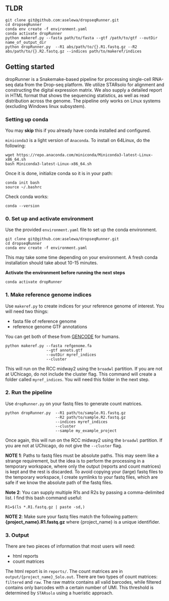 ## TLDR

```
git clone git@github.com:aselewa/dropseqRunner.git
cd dropseqRunner
conda env create -f environment.yaml
conda activate dropRunner
python makeref.py --fasta path/to/fasta --gtf /path/to/gtf --outDir name_of_output_dir
python dropRunner.py  --R1 abs/path/to/{}.R1.fastq.gz --R2 abs/path/to/{}.R2.fastq.gz --indices path/to/makeref/indices
```

## Getting started

dropRunner is a Snakemake-based pipeline for processing single-cell RNA-seq data from the Drop-seq platform. We utilize STARsolo for alignment and constructing the digital expression matrix. We also supply a detailed report in HTML format that shows the sequencing statistics, as well as read distribution across the genome. The pipeline only works on Linux systems (excluding Windows linux subsystem). 

### Setting up conda

You may **skip** this if you already have conda installed and configured.
 
`miniconda3` is a light version of `Anaconda`. To install on 64Linux, do the following:

```
wget https://repo.anaconda.com/miniconda/Miniconda3-latest-Linux-x86_64.sh
bash Miniconda3-latest-Linux-x86_64.sh
```
Once it is done, initialize conda so it is in your path:

```
conda init bash
source ~/.bashrc
```

Check conda works:

```
conda --version
```

### 0. Set up and activate environment

Use the provided `environment.yaml` file to set up the conda environment.

```
git clone git@github.com:aselewa/dropseqRunner.git
cd dropseqRunner
conda env create -f environment.yaml
```
This may take some time depending on your environment. A fresh conda installation should take about 10-15 minutes. 

**Activate the environment before running the next steps**

```
conda activate dropRunner
```

### 1. Make reference genome indices

Use `makeref.py` to create indices for your reference genome of interest. You will need two things:

* fasta file of reference genome
* reference genome GTF annotations

You can get both of these from [GENCODE](https://www.gencodegenes.org/human/) for humans.

```
python makeref.py --fasta refgenome.fa
                  --gtf annots.gtf
                  --outDir myref_indices
                  --cluster
```

This will run on the RCC midway2 using the `broadwl` partition. If you are not at UChicago, do not include the cluster flag. 
This command will create a folder called `myref_indices`. You will need this folder in the next step.

### 2. Run the pipeline

Use `dropRunner.py` on your fastq files to generate count matrices.

```
python dropRunner.py  --R1 path/to/sample.R1.fastq.gz
                      --R2 path/to/sample.R2.fastq.gz
                      --indices myref_indices
                      --cluster
                      --sample my_example_project
```


Once again, this will run on the RCC midway2 using the `broadwl` partition. If you are not at UChicago, do not give the `--cluster` flag.

**NOTE 1**: Paths to fastq files must be absolute paths. This may seem like a strange requirement, but the idea is to perform the processing in a temporary workspace, where only the output (reports and count matrices) is kept and the rest is discarded. 
To avoid copying your (large) fastq files to the temporary workspace, I create symlinks to your fastq files, which are safe if we know the absolute path of the fastq files.

**Note 2**: You can supply multiple R1s and R2s by passing a comma-delimited list. I find this bash command useful:

```
R1=$(ls *.R1.fastq.gz | paste -sd,)
```

**NOTE 2**: Make sure your fastq files match the following pattern: **{project_name}.R1.fastq.gz** where {project_name} is a unique identifider.

### 3. Output

There are two pieces of information that most users will need:

* html reports
* count matrices

The html report is in `reports/`. The count matrices are in `output/{project_name}_Solo.out`. There are two types of count matrices: `filtered` and `raw`. The raw matrix contains all valid barcodes, while filtered contains only barcodes with a certain number of UMI. This threshold is determined by `STARsolo` using a hueristic approach.
